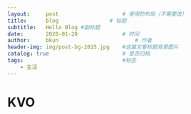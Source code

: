 ```yaml
---
layout:     post   				    # 使用的布局（不需要改）
title:      blog 				# 标题 
subtitle:   Hello Blog #副标题
date:       2020-01-20				# 时间
author:     bkun 						# 作者
header-img: img/post-bg-2015.jpg 	#这篇文章标题背景图片
catalog: true 						# 是否归档
tags:								#标签
    - 生活
---
```




# KVO